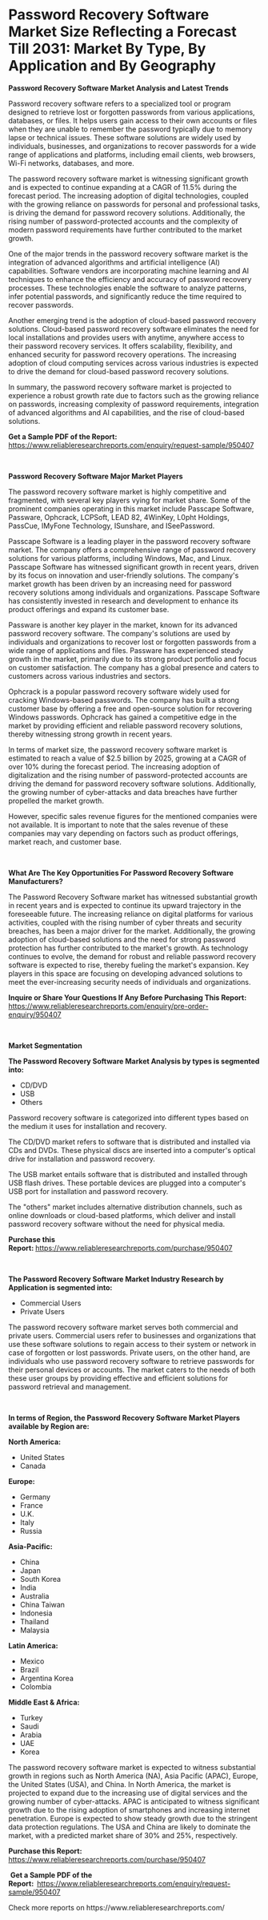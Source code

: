 <p><h1>Password Recovery Software Market Size Reflecting a Forecast Till 2031: Market By Type, By Application and By Geography</h1></p><p><strong>Password Recovery Software Market Analysis and Latest Trends</strong></p>
<p><p>Password recovery software refers to a specialized tool or program designed to retrieve lost or forgotten passwords from various applications, databases, or files. It helps users gain access to their own accounts or files when they are unable to remember the password typically due to memory lapse or technical issues. These software solutions are widely used by individuals, businesses, and organizations to recover passwords for a wide range of applications and platforms, including email clients, web browsers, Wi-Fi networks, databases, and more.</p><p>The password recovery software market is witnessing significant growth and is expected to continue expanding at a CAGR of 11.5% during the forecast period. The increasing adoption of digital technologies, coupled with the growing reliance on passwords for personal and professional tasks, is driving the demand for password recovery solutions. Additionally, the rising number of password-protected accounts and the complexity of modern password requirements have further contributed to the market growth.</p><p>One of the major trends in the password recovery software market is the integration of advanced algorithms and artificial intelligence (AI) capabilities. Software vendors are incorporating machine learning and AI techniques to enhance the efficiency and accuracy of password recovery processes. These technologies enable the software to analyze patterns, infer potential passwords, and significantly reduce the time required to recover passwords.</p><p>Another emerging trend is the adoption of cloud-based password recovery solutions. Cloud-based password recovery software eliminates the need for local installations and provides users with anytime, anywhere access to their password recovery services. It offers scalability, flexibility, and enhanced security for password recovery operations. The increasing adoption of cloud computing services across various industries is expected to drive the demand for cloud-based password recovery solutions.</p><p>In summary, the password recovery software market is projected to experience a robust growth rate due to factors such as the growing reliance on passwords, increasing complexity of password requirements, integration of advanced algorithms and AI capabilities, and the rise of cloud-based solutions.</p></p>
<p><strong>Get a Sample PDF of the Report:&nbsp;</strong> <a href="https://www.reliableresearchreports.com/enquiry/request-sample/950407">https://www.reliableresearchreports.com/enquiry/request-sample/950407</a></p>
<p>&nbsp;</p>
<p><strong>Password Recovery Software Major Market Players</strong></p>
<p><p>The password recovery software market is highly competitive and fragmented, with several key players vying for market share. Some of the prominent companies operating in this market include Passcape Software, Passware, Ophcrack, LCPSoft, LEAD 82, 4WinKey, L0pht Holdings, PassCue, IMyFone Technology, ISunshare, and ISeePassword.</p><p>Passcape Software is a leading player in the password recovery software market. The company offers a comprehensive range of password recovery solutions for various platforms, including Windows, Mac, and Linux. Passcape Software has witnessed significant growth in recent years, driven by its focus on innovation and user-friendly solutions. The company's market growth has been driven by an increasing need for password recovery solutions among individuals and organizations. Passcape Software has consistently invested in research and development to enhance its product offerings and expand its customer base.</p><p>Passware is another key player in the market, known for its advanced password recovery software. The company's solutions are used by individuals and organizations to recover lost or forgotten passwords from a wide range of applications and files. Passware has experienced steady growth in the market, primarily due to its strong product portfolio and focus on customer satisfaction. The company has a global presence and caters to customers across various industries and sectors.</p><p>Ophcrack is a popular password recovery software widely used for cracking Windows-based passwords. The company has built a strong customer base by offering a free and open-source solution for recovering Windows passwords. Ophcrack has gained a competitive edge in the market by providing efficient and reliable password recovery solutions, thereby witnessing strong growth in recent years.</p><p>In terms of market size, the password recovery software market is estimated to reach a value of $2.5 billion by 2025, growing at a CAGR of over 10% during the forecast period. The increasing adoption of digitalization and the rising number of password-protected accounts are driving the demand for password recovery software solutions. Additionally, the growing number of cyber-attacks and data breaches have further propelled the market growth.</p><p>However, specific sales revenue figures for the mentioned companies were not available. It is important to note that the sales revenue of these companies may vary depending on factors such as product offerings, market reach, and customer base.</p></p>
<p>&nbsp;</p>
<p><strong>What Are The Key Opportunities For Password Recovery Software Manufacturers?</strong></p>
<p><p>The Password Recovery Software market has witnessed substantial growth in recent years and is expected to continue its upward trajectory in the foreseeable future. The increasing reliance on digital platforms for various activities, coupled with the rising number of cyber threats and security breaches, has been a major driver for the market. Additionally, the growing adoption of cloud-based solutions and the need for strong password protection has further contributed to the market's growth. As technology continues to evolve, the demand for robust and reliable password recovery software is expected to rise, thereby fueling the market's expansion. Key players in this space are focusing on developing advanced solutions to meet the ever-increasing security needs of individuals and organizations.</p></p>
<p><strong>Inquire or Share Your Questions If Any Before Purchasing This Report:</strong> <a href="https://www.reliableresearchreports.com/enquiry/pre-order-enquiry/950407">https://www.reliableresearchreports.com/enquiry/pre-order-enquiry/950407</a></p>
<p>&nbsp;</p>
<p><strong>Market Segmentation</strong></p>
<p><strong>The Password Recovery Software Market Analysis by types is segmented into:</strong></p>
<p><ul><li>CD/DVD</li><li>USB</li><li>Others</li></ul></p>
<p><p>Password recovery software is categorized into different types based on the medium it uses for installation and recovery. </p><p>The CD/DVD market refers to software that is distributed and installed via CDs and DVDs. These physical discs are inserted into a computer's optical drive for installation and password recovery. </p><p>The USB market entails software that is distributed and installed through USB flash drives. These portable devices are plugged into a computer's USB port for installation and password recovery. </p><p>The "others" market includes alternative distribution channels, such as online downloads or cloud-based platforms, which deliver and install password recovery software without the need for physical media.</p></p>
<p><strong>Purchase this Report:&nbsp;</strong><a href="https://www.reliableresearchreports.com/purchase/950407">https://www.reliableresearchreports.com/purchase/950407</a></p>
<p>&nbsp;</p>
<p><strong>The Password Recovery Software Market Industry Research by Application is segmented into:</strong></p>
<p><ul><li>Commercial Users</li><li>Private Users</li></ul></p>
<p><p>The password recovery software market serves both commercial and private users. Commercial users refer to businesses and organizations that use these software solutions to regain access to their system or network in case of forgotten or lost passwords. Private users, on the other hand, are individuals who use password recovery software to retrieve passwords for their personal devices or accounts. The market caters to the needs of both these user groups by providing effective and efficient solutions for password retrieval and management.</p></p>
<p>&nbsp;</p>
<p><strong>In terms of Region, the Password Recovery Software Market Players available by Region are:</strong></p>
<p>
    <p> <strong> North America: </strong>
        <ul>
            <li>United States</li>
            <li>Canada</li>
        </ul>
        </p> 
    <p> <strong> Europe: </strong>
        <ul>
            <li>Germany</li>
            <li>France</li>
            <li>U.K.</li>
            <li>Italy</li>
            <li>Russia</li>
        </ul>
        </p> 
    <p> <strong> Asia-Pacific: </strong>
        <ul>
            <li>China</li>
            <li>Japan</li>
            <li>South Korea</li>
            <li>India</li>
            <li>Australia</li>
            <li>China Taiwan</li>
            <li>Indonesia</li>
            <li>Thailand</li>
            <li>Malaysia</li>
        </ul>
        </p> 
    <p> <strong> Latin America: </strong>
        <ul>
            <li>Mexico</li>
            <li>Brazil</li>
            <li>Argentina Korea</li>
            <li>Colombia</li>
        </ul>
        </p> 
    <p> <strong> Middle East & Africa: </strong>
        <ul>
            <li>Turkey</li>
            <li>Saudi</li>
            <li>Arabia</li>
            <li>UAE</li>
            <li>Korea</li>
        </ul>
    </p>
    </p>
<p><p>The password recovery software market is expected to witness substantial growth in regions such as North America (NA), Asia Pacific (APAC), Europe, the United States (USA), and China. In North America, the market is projected to expand due to the increasing use of digital services and the growing number of cyber-attacks. APAC is anticipated to witness significant growth due to the rising adoption of smartphones and increasing internet penetration. Europe is expected to show steady growth due to the stringent data protection regulations. The USA and China are likely to dominate the market, with a predicted market share of 30% and 25%, respectively.</p></p>
<p><strong>Purchase this Report: </strong><a href="https://www.reliableresearchreports.com/purchase/950407">https://www.reliableresearchreports.com/purchase/950407</a></p>
<p>&nbsp;<strong>Get a Sample PDF of the Report:&nbsp;&nbsp;</strong><a href="https://www.reliableresearchreports.com/enquiry/request-sample/950407">https://www.reliableresearchreports.com/enquiry/request-sample/950407</a></p>
<p><strong></strong></p>
<p>Check more reports on https://www.reliableresearchreports.com/</p>